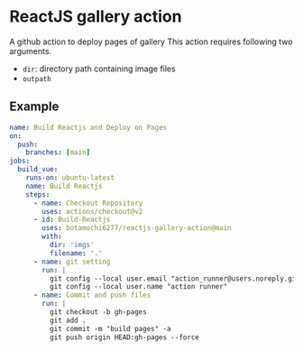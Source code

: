# ReactJS gallery action

A github action to deploy pages of gallery
This action requires following two arguments.

- `dir`: directory path containing image files
- `outpath`

## Example

```yaml
name: Build Reactjs and Deploy on Pages
on:
  push:
    branches: [main]
jobs:
  build_vue:
    runs-on: ubuntu-latest
    name: Build Reactjs
    steps:
      - name: Checkout Repository
        uses: actions/checkout@v2
      - id: Build-Reactjs
        uses: botamochi6277/reactjs-gallery-action@main
        with:
          dir: 'imgs'
          filename: '.'
      - name: git setting
        run: |
          git config --local user.email "action_runner@users.noreply.github.com"
          git config --local user.name "action runner"
      - name: Commit and push files
        run: |
          git checkout -b gh-pages
          git add .
          git commit -m "build pages" -a
          git push origin HEAD:gh-pages --force
```
